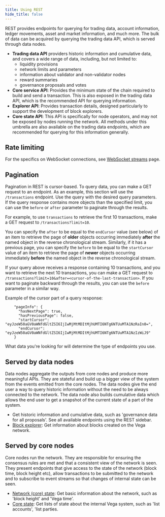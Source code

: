 ```yaml
---
title: Using REST
hide_title: false
---
```


REST provides endpoints for querying for trading data, account information, ledger movements, asset and market information, and much more. The bulk of data can be acquired by querying the trading data API, which is served through data nodes.

* **Trading data API** providers historic information and cumulative data, and covers a wide range of data, including, but not limited to:
  * liquidity provisions
  * network limits and parameters
  * information about validator and non-validator nodes
  * reward summaries
  * governance proposals and votes
* **Core service API**: Provides the minimum state of the chain required to build and send a transaction. This is also exposed in the trading data API, which is the recommended API for querying information.
* **Explorer API**: Provides transaction details, designed particularly to support the development of block explorers.
* **Core state API**: This API is specifically for node operators, and may not be exposed by nodes running the network. All methods under this umbrella are also available on the trading data endpoints, which are recommended for querying for this information generally.

## Rate limiting
For the specifics on WebSocket connections, see [WebSocket streams](./websocket.md) page.

## Pagination
Pagination in REST is cursor-based. To query data, you can make a GET request to an endpoint. As an example, this section will use the `/transactions` endpoint. Use the query with the desired query parameters. If the query response contains more objects than the specified limit, you can use the `before` or `after` parameter to paginate through the results.

For example, to use `transactions` to retrieve the first 10 transactions, make a GET request to `/transactions?limit=10`. 

You can specify the `after` to be equal to the `endCursor` value (see below) of an item to retrieve the page of **older** objects occurring immediately **after** the named object in the reverse chronological stream. Similarly, if it has a previous page, you can specify the `before` to be equal to the `startCursor` value of an item to retrieve the page of **newer** objects occurring immediately **before** the named object in the reverse chronological stream.

If your query above receives a response containing 10 transactions, and you want to retrieve the next 10 transactions, you can make a GET request to `/transactions?limit=10&after=<cursor-of-the-last-transaction>`. If you want to paginate backward through the results, you can use the `before` parameter in a similar way.

Example of the cursor part of a query response:
```
    "pageInfo": {
      "hasNextPage": true,
      "hasPreviousPage": false,
      "startCursor": "eyJzeW50aGV0aWNfdGltZSI6IjIwMjMtMDItMjhUMTI6NTg6NTUuMTA1NzRaIn0=",
      "endCursor": "eyJzeW50aGV0aWNfdGltZSI6IjIwMjMtMDItMjhUMTI6NTg6NTUuMTA1NzIzWiJ9"
    }
```
What data you're looking for will determine the type of endpoints you use.

## Served by data nodes
Data nodes aggregate the outputs from core nodes and produce more meaningful APIs. They are stateful and build up a bigger view of the system from the events emitted from the core nodes. The data nodes give the end user a way to query historic information without the need to be always connected to the network. The data node also builds cumulative data which allows the end user to get a snapshot of the current state of a part of the system.

- Get historic information and cumulative data, such as 'governance data for all proposals'. See all available endpoints using the REST sidebar.
- [Block explorer](../../category/api/rest/explorer/block-explorer): Get information about blocks created on the Vega network.

## Served by core nodes
Core nodes run the network. They are responsible for ensuring the consensus rules are met and that a consistent view of the network is seen. They present endpoints that give access to the state of the network (block time, block height etc), allow transactions to be submitted to the network and to subscribe to event streams so that changes of internal state can be seen.

- [Network (core) state](../../category/api/rest/core/core-service): Get basic information about the network, such as 'block height' and 'Vega time'.
- [Core state](../../category/api/rest/state/core-state-service): Get lists of state about the internal Vega system, such as 'list accounts', 'list parties.
